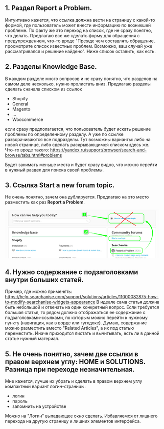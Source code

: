 ## 1. Раздел **Report a Problem**.

Интуитивно кажется, что ссылка должна вести на страницу с какой-то формой, где пользователь может внести информацию по возникшей проблеме. По факту же это переход на список, где не сразу понятно, что делать.
Предлагаю все же сделать форму для обращения с предупреждением, что-то вроде "Прежде чем составлять обращение, просмотрите список известных проблем. Возможно, ваш случай уже рассматривался и решение найдено". Ниже список оставить, как есть.

## 2. Разделы Knowledge Base.

В каждом разделе много вопросов и не сразу понятно, что разделов на самом деле несколько, нужно пролистать вниз.
Предлагаю разделы сделать сначала списком из ссылок

- Shopify
- General
- Magento
- ...
- Woocommerce

если сразу предполагается, что пользователь будет искать решение проблемы по определенному разделу. А уже по ссылке разворачиваются все подразделы. Тут возможны варианты: либо на новой странице, либо сделать раскрывающимся списком здесь же.
Что-то вроде такого:
https://yandex.ru/support/browser/search-and-browse/tabs.html#problems

Будет занимать меньше места и будет сразу видно, что можно перейти в нужный раздел для поиска своей проблемы.

## 3. Ссылка **Start a new forum topic**.

Не очень понятно, зачем она дублируется.
Предлагаю на это место разместить как раз **Report a Problem**.

![changing-places](https://github.com/ded-ared/shopify/blob/main/images/help-1.png)

## 4. Нужно содержание с подзаголовками внутри больших статей.

Пример, где можно применять:
https://help.searchanise.com/support/solutions/articles/11000082875-how-to-modify-searchanise-widgets-appearance
В идеале сама статья должна быть небольшой и отвечать на один конкретный вопрос.
Если требуется большая статья, то рядом должно отображаться ее содержание с подзаголовками-ссылками, по которым можно перейти к нужному пункту (навигация, как в ворде или гуглдоке). Думаю, содержание можно разместить вместо "Related Articles", а их под статью переместить.
Иначе приходится листать и вычитывать, есть ли в данной статье нужный материал.

## 5. Не очень понятно, зачем две ссылки в правом верхнем углу: HOME и SOLUTIONS. Разница при переходе незначительная.

Мне кажется, лучше их убрать и сделать в правом верхнем углу компактный вариант логин-страницы:
- логин
- пароль
- запомнить на устройстве

Можно на "Логин" выпадающее окно сделать.
Избавляемся от лишнего перехода на другую страницу и лишних элементов интерфейса.
